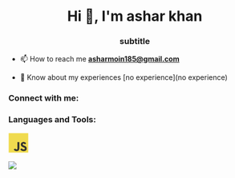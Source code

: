 <h1 align="center">Hi 👋, I'm ashar khan</h1>
<h3 align="center">subtitle</h3>

- 📫 How to reach me **asharmoin185@gmail.com**

- 📄 Know about my experiences [no experience](no experience)

<h3 align="left">Connect with me:</h3>
<p align="left">
</p>

<h3 align="left">Languages and Tools:</h3>
<p align="left"> <a href="https://developer.mozilla.org/en-US/docs/Web/JavaScript" target="_blank" rel="noreferrer"> <img src="https://raw.githubusercontent.com/devicons/devicon/master/icons/javascript/javascript-original.svg" alt="javascript" width="40" height="40"/> </a> </p>

![](https://user-images.githubusercontent.com/74038190/216124356-9c152f5b-554d-400c-a2f3-84f0f0b9a627.png)

